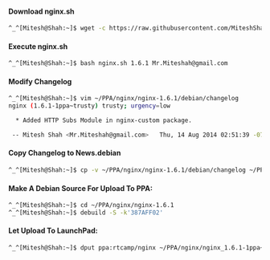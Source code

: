 #### Download nginx.sh

```bash
^_^[Mitesh@Shah:~]$ wget -c https://raw.githubusercontent.com/MiteshShah/launchpad/master/nginx/nginx.sh
```

#### Execute nginx.sh
```bash
^_^[Mitesh@Shah:~]$ bash nginx.sh 1.6.1 Mr.Miteshah@gmail.com
```

#### Modify Changelog
```bash
^_^[Mitesh@Shah:~]$ vim ~/PPA/nginx/nginx-1.6.1/debian/changelog
nginx (1.6.1-1ppa~trusty) trusty; urgency=low

  * Added HTTP Subs Module in nginx-custom package.

 -- Mitesh Shah <Mr.Miteshah@gmail.com>   Thu, 14 Aug 2014 02:51:39 -0700

```

#### Copy Changelog to News.debian
```bash
^_^[Mitesh@Shah:~]$ cp -v ~/PPA/nginx/nginx-1.6.1/debian/changelog ~/PPA/nginx/nginx-1.6.1/debian/News.debian
```

#### Make A Debian Source For Upload To PPA:
```bash
^_^[Mitesh@Shah:~]$ cd ~/PPA/nginx/nginx-1.6.1
^_^[Mitesh@Shah:~]$ debuild -S -k'387AFF02'
```

#### Let Upload To LaunchPad:
```bash
^_^[Mitesh@Shah:~]$ dput ppa:rtcamp/nginx ~/PPA/nginx/nginx_1.6.1-1ppa~trusty_source.changes
```
